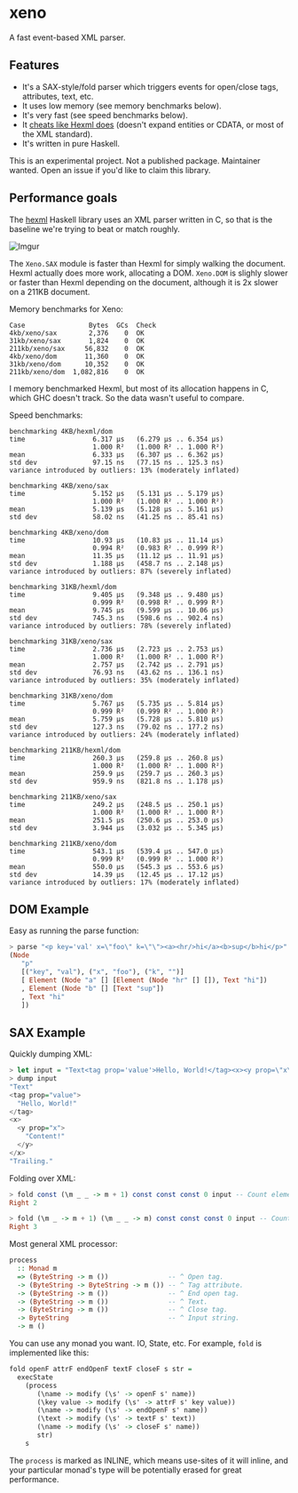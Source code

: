 # xeno

A fast event-based XML parser.

## Features

* It's a SAX-style/fold parser which triggers events for open/close
  tags, attributes, text, etc.
* It uses low memory (see memory benchmarks below).
* It's very fast (see speed benchmarks below).
* It
  [cheats like Hexml does](http://neilmitchell.blogspot.co.uk/2016/12/new-xml-parser-hexml.html)
  (doesn't expand entities or CDATA, or most of the XML standard).
* It's written in pure Haskell.

This is an experimental project. Not a published package. Maintainer
wanted. Open an issue if you'd like to claim this library.

## Performance goals

The [hexml](https://github.com/ndmitchell/hexml) Haskell library uses
an XML parser written in C, so that is the baseline we're trying to
beat or match roughly.

![Imgur](http://i.imgur.com/XgdZoQ9.png)

The `Xeno.SAX` module is faster than Hexml for simply walking the
document. Hexml actually does more work, allocating a DOM. `Xeno.DOM`
is slighly slower or faster than Hexml depending on the document,
although it is 2x slower on a 211KB document.

Memory benchmarks for Xeno:

    Case                Bytes  GCs  Check
    4kb/xeno/sax        2,376    0  OK
    31kb/xeno/sax       1,824    0  OK
    211kb/xeno/sax     56,832    0  OK
    4kb/xeno/dom       11,360    0  OK
    31kb/xeno/dom      10,352    0  OK
    211kb/xeno/dom  1,082,816    0  OK

I memory benchmarked Hexml, but most of its allocation happens in C,
which GHC doesn't track. So the data wasn't useful to compare.

Speed benchmarks:

    benchmarking 4KB/hexml/dom
    time                 6.317 μs   (6.279 μs .. 6.354 μs)
                         1.000 R²   (1.000 R² .. 1.000 R²)
    mean                 6.333 μs   (6.307 μs .. 6.362 μs)
    std dev              97.15 ns   (77.15 ns .. 125.3 ns)
    variance introduced by outliers: 13% (moderately inflated)

    benchmarking 4KB/xeno/sax
    time                 5.152 μs   (5.131 μs .. 5.179 μs)
                         1.000 R²   (1.000 R² .. 1.000 R²)
    mean                 5.139 μs   (5.128 μs .. 5.161 μs)
    std dev              58.02 ns   (41.25 ns .. 85.41 ns)

    benchmarking 4KB/xeno/dom
    time                 10.93 μs   (10.83 μs .. 11.14 μs)
                         0.994 R²   (0.983 R² .. 0.999 R²)
    mean                 11.35 μs   (11.12 μs .. 11.91 μs)
    std dev              1.188 μs   (458.7 ns .. 2.148 μs)
    variance introduced by outliers: 87% (severely inflated)

    benchmarking 31KB/hexml/dom
    time                 9.405 μs   (9.348 μs .. 9.480 μs)
                         0.999 R²   (0.998 R² .. 0.999 R²)
    mean                 9.745 μs   (9.599 μs .. 10.06 μs)
    std dev              745.3 ns   (598.6 ns .. 902.4 ns)
    variance introduced by outliers: 78% (severely inflated)

    benchmarking 31KB/xeno/sax
    time                 2.736 μs   (2.723 μs .. 2.753 μs)
                         1.000 R²   (1.000 R² .. 1.000 R²)
    mean                 2.757 μs   (2.742 μs .. 2.791 μs)
    std dev              76.93 ns   (43.62 ns .. 136.1 ns)
    variance introduced by outliers: 35% (moderately inflated)

    benchmarking 31KB/xeno/dom
    time                 5.767 μs   (5.735 μs .. 5.814 μs)
                         0.999 R²   (0.999 R² .. 1.000 R²)
    mean                 5.759 μs   (5.728 μs .. 5.810 μs)
    std dev              127.3 ns   (79.02 ns .. 177.2 ns)
    variance introduced by outliers: 24% (moderately inflated)

    benchmarking 211KB/hexml/dom
    time                 260.3 μs   (259.8 μs .. 260.8 μs)
                         1.000 R²   (1.000 R² .. 1.000 R²)
    mean                 259.9 μs   (259.7 μs .. 260.3 μs)
    std dev              959.9 ns   (821.8 ns .. 1.178 μs)

    benchmarking 211KB/xeno/sax
    time                 249.2 μs   (248.5 μs .. 250.1 μs)
                         1.000 R²   (1.000 R² .. 1.000 R²)
    mean                 251.5 μs   (250.6 μs .. 253.0 μs)
    std dev              3.944 μs   (3.032 μs .. 5.345 μs)

    benchmarking 211KB/xeno/dom
    time                 543.1 μs   (539.4 μs .. 547.0 μs)
                         0.999 R²   (0.999 R² .. 1.000 R²)
    mean                 550.0 μs   (545.3 μs .. 553.6 μs)
    std dev              14.39 μs   (12.45 μs .. 17.12 μs)
    variance introduced by outliers: 17% (moderately inflated)

## DOM Example

Easy as running the parse function:

``` haskell
> parse "<p key='val' x=\"foo\" k=\"\"><a><hr/>hi</a><b>sup</b>hi</p>"
(Node
   "p"
   [("key", "val"), ("x", "foo"), ("k", "")]
   [ Element (Node "a" [] [Element (Node "hr" [] []), Text "hi"])
   , Element (Node "b" [] [Text "sup"])
   , Text "hi"
   ])
```

## SAX Example

Quickly dumping XML:

``` haskell
> let input = "Text<tag prop='value'>Hello, World!</tag><x><y prop=\"x\">Content!</y></x>Trailing."
> dump input
"Text"
<tag prop="value">
  "Hello, World!"
</tag>
<x>
  <y prop="x">
    "Content!"
  </y>
</x>
"Trailing."
```

Folding over XML:

``` haskell
> fold const (\m _ _ -> m + 1) const const const 0 input -- Count elements.
Right 2
```

``` haskell
> fold (\m _ -> m + 1) (\m _ _ -> m) const const const 0 input -- Count attributes.
Right 3
```

Most general XML processor:

``` haskell
process
  :: Monad m
  => (ByteString -> m ())               -- ^ Open tag.
  -> (ByteString -> ByteString -> m ()) -- ^ Tag attribute.
  -> (ByteString -> m ())               -- ^ End open tag.
  -> (ByteString -> m ())               -- ^ Text.
  -> (ByteString -> m ())               -- ^ Close tag.
  -> ByteString                         -- ^ Input string.
  -> m ()
```

You can use any monad you want. IO, State, etc. For example, `fold` is
implemented like this:

``` haskell
fold openF attrF endOpenF textF closeF s str =
  execState
    (process
       (\name -> modify (\s' -> openF s' name))
       (\key value -> modify (\s' -> attrF s' key value))
       (\name -> modify (\s' -> endOpenF s' name))
       (\text -> modify (\s' -> textF s' text))
       (\name -> modify (\s' -> closeF s' name))
       str)
    s
```

The `process` is marked as INLINE, which means use-sites of it will
inline, and your particular monad's type will be potentially erased
for great performance.
